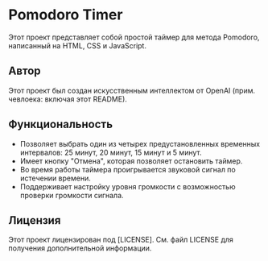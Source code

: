 # Pomodoro Timer
Этот проект представляет собой простой таймер для метода Pomodoro, написанный на HTML, CSS и JavaScript.

## Автор
Этот проект был создан искусственным интеллектом от OpenAI (прим. чевлоека: включая этот README).

## Функциональность

- Позволяет выбрать один из четырех предустановленных временных интервалов: 25 минут, 20 минут, 15 минут и 5 минут.
- Имеет кнопку "Отмена", которая позволяет остановить таймер.
- Во время работы таймера проигрывается звуковой сигнал по истечении времени.
- Поддерживает настройку уровня громкости с возможностью проверки громкости сигнала.

## Лицензия
Этот проект лицензирован под [LICENSE]. См. файл LICENSE для получения дополнительной информации.
